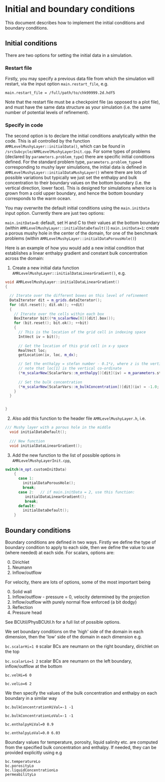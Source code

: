 # Initial and boundary conditions
This document describes how to implement the initial conditions and boundary conditions.

## Initial conditions

There are two options for setting the initial data in a simulation. 

### Restart file
Firstly, you may specify a previous data file from which the simulation will restart, via the input option `main.restart_file`, e.g.

```
main.restart_file = /full/path/to/chk99999.2d.hdf5
```

Note that the restart file must be a checkpoint file (as opposed to a plot file), and must have the same data structure as your simulation (i.e. the same number of potential levels of refinement).

### Specify in code
The second option is to declare the initial conditions analytically within the code. This is all controlled by  the function `AMRLevelMushyLayer::initialData()`, which can be found in `/srcSubcycle/AMRLevelMushyLayerInit.cpp`. For some types of problems (declared by `parameters.problem_type`) there are specific initial conditions defined. For the standard problem type, `parameters.problem_type=0` corresponding to mushy layer simulations, the initial data is defined in `AMRLevelMushyLayer::initialDataMushyLayer()` where there are lots of possible variations but typically we just set the enthalpy and bulk concentration to their boundary values on the bottom boundary (i.e. the vertical direction, lower face). This is designed for simulations where ice is grown from a cold upper boundary, and hence the bottom boundary corresponds to the warm ocean. 

You may overwrite the default initial conditions using the `main.initData` input option.  Currently there are just two options:

`main.initData=0`: default, set H and C to their values at the bottom boundary (within `AMRLevelMushyLayer::initialDataDefault()`)
`main.initData=1`: create a porous mushy hole in the center of the domain, for one of the benchmark problems (within `AMRLevelMushyLayer::initialDataPorousHole()`) 

Here is an example of how you would add a new initial condition that establishes a linear enthalpy gradient and constant bulk concentration across the domain:

1. Create a new initial data function `AMRLevelMushyLayer::initialDataLinearGradient()`, e.g.

```c++
void AMRLevelMushyLayer::initialDataLinearGradient()
{

  // Iterate over the different boxes on this level of refinement
  DataIterator dit = m_grids.dataIterator();
  for (dit.reset(); dit.ok(); ++dit)
  {
    // Iterate over the cells within each box
    BoxIterator bit((*m_scalarNew[0])[dit].box());
    for (bit.reset(); bit.ok(); ++bit)
    {
      // This is the location of the grid cell in indexing space
      IntVect iv = bit();
      
      // Get the location of this grid cell in x-y space
      RealVect loc;
      getLocation(iv, loc, m_dx);

      // Set the enthalpy = stefan number - 0.1*z, where z is the vertical co-ordinate
      // note that loc[1] is the vertical co-ordinate
      (*m_scalarNew[ScalarVars::m_enthalpy])[dit](iv) = m_parameters.stefan - 0.1*loc[1];
      
      // Set the bulk concentration
      (*m_scalarNew[ScalarVars::m_bulkConcentration])[dit](iv) = -1.0;
    }
  }


}
```

2. Also add this function to the header file `AMRLevelMushyLayer.h`, i.e.
```c++
/// Mushy layer with a porous hole in the middle
  void initialDataDefault();
  
  /// New function
  void initialDataLinearGradient();
```

3. Add the new function to the list of possible options in `AMRLevelMushyLayerInit.cpp`,

```c++
switch(m_opt.customInitData)
    {
      case 1:
        initialDataPorousHole();
        break;
      case 2:   // if main.initData = 2, use this function:
         initialDataLinearGradient();
         break; 
      default:
        initialDataDefault();
    }
```



## Boundary conditions

Boundary conditions are defined in two ways. Firstly we define the type of boundary condition to apply to each side, then we define the value to use (where needed) at each side. For scalars, options are:

0. Dirichlet
1. Neumann
2. Inflow/outflow

For velocity, there are lots of options, some of the most important being

0. Solid wall
2. Inflow/outflow - pressure = 0, velocity determined by the projection
3. Inflow/outflow with purely normal flow enforced (a bit dodgy)
6. Reflection
9. Pressure head

See BCUtil/PhysBCUtil.h for a full list of possible options.

We set boundary conditions on the 'high' side of the domain in each dimension, then the 'low' side of the domain in each dimension e.g.

`bc.scalarHi=1 0`  scalar BCs are neumann on the right boundary, dirichlet on the top

`bc.scalarLo=1 2` scalar BCs are neumann on the left boundary, inflow/outflow at the bottom

`bc.velHi=6 0` 

`bc.velLo=6 2`

We then specify the values of the bulk concentration and enthalpy on each boundary in a similar way

`bc.bulkConcentrationHiVal=-1 -1`

`bc.bulkConcentrationLoVal=-1 -1`

`bc.enthalpyHiVal=0 0.9`

`bc.enthalpyLoVal=0.0 6.03`

Boundary values for temperature, porosity, liquid salinity etc. are computed from the specified bulk concentration and enthalpy. If needed, they can be provided explicitly using e.g
```
bc.temperatureLo
bc.porosityLo
bc.liquidConcentrationLo
permeabilityLo
```

